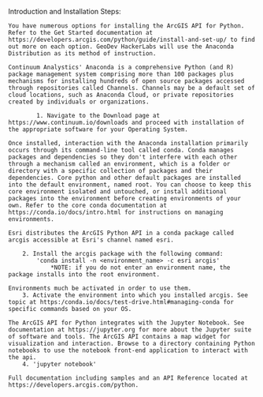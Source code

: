 Introduction and Installation Steps:

	You have numerous options for installing the ArcGIS API for Python. Refer to the Get Started documentation at https://developers.arcgis.com/python/guide/install-and-set-up/ to find out more on each option. GeoDev HackerLabs will use the Anaconda Distribution as its method of instruction.
 
	Continuum Analystics' Anaconda is a comprehensive Python (and R) package management system comprising more than 100 packages plus mechanisms for installing hundreds of open source packages accessed through repositories called Channels. Channels may be a default set of cloud locations, such as Anaconda Cloud, or private repositories created by individuals or organizations.

	       	1. Navigate to the Download page at https://www.continuum.io/downloads and proceed with installation of the appropriate software for your Operating System. 

	Once installed, interaction with the Anaconda installation primarily occurs through its command-line tool called conda. Conda manages packages and dependencies so they don't interfere with each other through a mechanism called an environment, which is a folder or directory with a specific collection of packages and their dependencies. Core python and other default packages are installed into the default environment, named root. You can choose to keep this core environment isolated and untouched, or install additional packages into the environment before creating environments of your own. Refer to the core conda documentation at https://conda.io/docs/intro.html for instructions on managing environments.

	Esri distributes the ArcGIS Python API in a conda package called arcgis accessible at Esri's channel named esri. 

		2. Install the arcgis package with the following command:
			'conda install -n <environment_name> -c esri arcgis' 
				*NOTE: if you do not enter an environment name, the package installs into the root environment.

	Environments much be activated in order to use them.
		3. Activate the environment into which you installed arcgis. See topic at https:/conda.io/docs/test-drive.html#managing-conda for specific commands based on your OS.

	The ArcGIS API for Python integrates with the Jupyter Notebook. See documentation at https://jupyter.org for more about the Jupyter suite of software and tools. The ArcGIS API contains a map widget for visualization and interaction. Browse to a directory containing Python notebooks to use the notebook front-end application to interact with the api. 
		4. 'jupyter notebook' 

	Full documentation including samples and an API Reference located at https://developers.arcgis.com/python.

